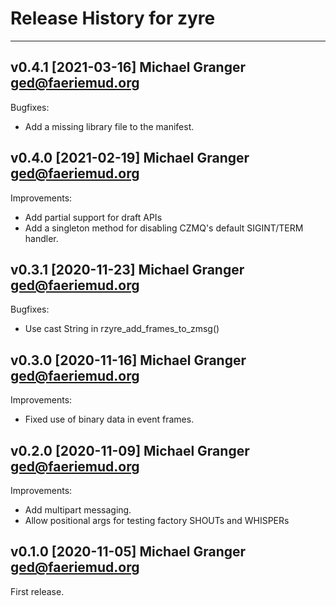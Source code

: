 # Release History for zyre

---
## v0.4.1 [2021-03-16] Michael Granger <ged@faeriemud.org>

Bugfixes:

- Add a missing library file to the manifest.


## v0.4.0 [2021-02-19] Michael Granger <ged@faeriemud.org>

Improvements:

- Add partial support for draft APIs
- Add a singleton method for disabling CZMQ's default SIGINT/TERM handler.


## v0.3.1 [2020-11-23] Michael Granger <ged@faeriemud.org>

Bugfixes:

- Use cast String in rzyre_add_frames_to_zmsg()


## v0.3.0 [2020-11-16] Michael Granger <ged@faeriemud.org>

Improvements:

- Fixed use of binary data in event frames.


## v0.2.0 [2020-11-09] Michael Granger <ged@faeriemud.org>

Improvements:

- Add multipart messaging.
- Allow positional args for testing factory SHOUTs and WHISPERs


## v0.1.0 [2020-11-05] Michael Granger <ged@faeriemud.org>

First release.

